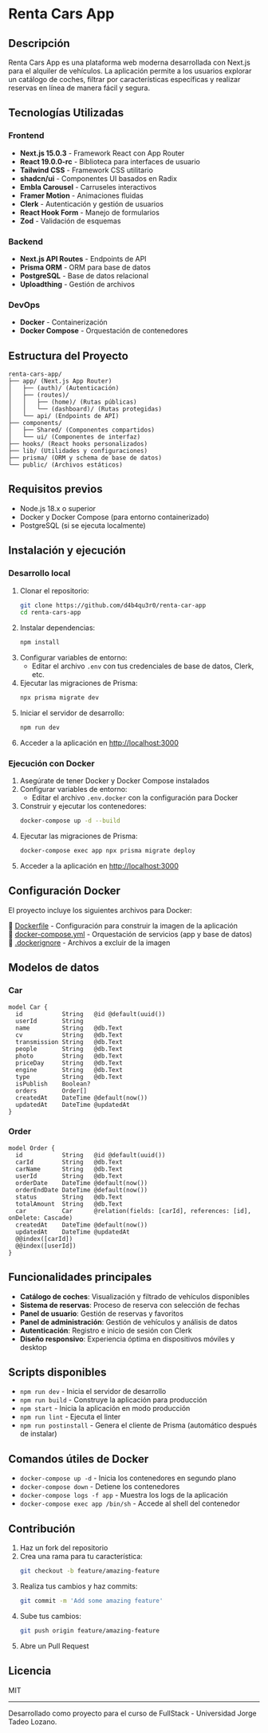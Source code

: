 # Renta Cars App

## Descripción
Renta Cars App es una plataforma web moderna desarrollada con Next.js para el alquiler de vehículos. La aplicación permite a los usuarios explorar un catálogo de coches, filtrar por características específicas y realizar reservas en línea de manera fácil y segura.

## Tecnologías Utilizadas

### Frontend
- **Next.js 15.0.3** - Framework React con App Router
- **React 19.0.0-rc** - Biblioteca para interfaces de usuario
- **Tailwind CSS** - Framework CSS utilitario
- **shadcn/ui** - Componentes UI basados en Radix
- **Embla Carousel** - Carruseles interactivos
- **Framer Motion** - Animaciones fluidas
- **Clerk** - Autenticación y gestión de usuarios
- **React Hook Form** - Manejo de formularios
- **Zod** - Validación de esquemas

### Backend
- **Next.js API Routes** - Endpoints de API
- **Prisma ORM** - ORM para base de datos
- **PostgreSQL** - Base de datos relacional
- **Uploadthing** - Gestión de archivos

### DevOps
- **Docker** - Containerización
- **Docker Compose** - Orquestación de contenedores

## Estructura del Proyecto

```
renta-cars-app/
├── app/ (Next.js App Router)
│   ├── (auth)/ (Autenticación)
│   ├── (routes)/
│   │   ├── (home)/ (Rutas públicas)
│   │   └── (dashboard)/ (Rutas protegidas)
│   └── api/ (Endpoints de API)
├── components/
│   ├── Shared/ (Componentes compartidos)
│   └── ui/ (Componentes de interfaz)
├── hooks/ (React hooks personalizados)
├── lib/ (Utilidades y configuraciones)
├── prisma/ (ORM y schema de base de datos)
└── public/ (Archivos estáticos)
```

## Requisitos previos
- Node.js 18.x o superior
- Docker y Docker Compose (para entorno containerizado)
- PostgreSQL (si se ejecuta localmente)

## Instalación y ejecución

### Desarrollo local

1. Clonar el repositorio:
   ```sh
   git clone https://github.com/d4b4qu3r0/renta-car-app
   cd renta-cars-app
   ```
2. Instalar dependencias:
   ```sh
   npm install
   ```
3. Configurar variables de entorno:
   - Editar el archivo `.env` con tus credenciales de base de datos, Clerk, etc.
4. Ejecutar las migraciones de Prisma:
   ```sh
   npx prisma migrate dev
   ```
5. Iniciar el servidor de desarrollo:
   ```sh
   npm run dev
   ```
6. Acceder a la aplicación en [http://localhost:3000](http://localhost:3000)

### Ejecución con Docker

1. Asegúrate de tener Docker y Docker Compose instalados
2. Configurar variables de entorno:
   - Editar el archivo `.env.docker` con la configuración para Docker
3. Construir y ejecutar los contenedores:
   ```sh
   docker-compose up -d --build
   ```
4. Ejecutar las migraciones de Prisma:
   ```sh
   docker-compose exec app npx prisma migrate deploy
   ```
5. Acceder a la aplicación en [http://localhost:3000](http://localhost:3000)

## Configuración Docker
El proyecto incluye los siguientes archivos para Docker:

📄 [Dockerfile](./Dockerfile) - Configuración para construir la imagen de la aplicación  
📄 [docker-compose.yml](./docker-compose.yml) - Orquestación de servicios (app y base de datos)  
📄 [.dockerignore](./.dockerignore) - Archivos a excluir de la imagen  


## Modelos de datos

### Car
```prisma
model Car {
  id           String   @id @default(uuid())
  userId       String
  name         String   @db.Text
  cv           String   @db.Text
  transmission String   @db.Text
  people       String   @db.Text
  photo        String   @db.Text
  priceDay     String   @db.Text
  engine       String   @db.Text
  type         String   @db.Text
  isPublish    Boolean?
  orders       Order[]
  createdAt    DateTime @default(now())
  updatedAt    DateTime @updatedAt
}
```

### Order
```prisma
model Order {
  id           String   @id @default(uuid())
  carId        String   @db.Text
  carName      String   @db.Text
  userId       String   @db.Text
  orderDate    DateTime @default(now())
  orderEndDate DateTime @default(now())
  status       String   @db.Text
  totalAmount  String   @db.Text
  car          Car      @relation(fields: [carId], references: [id], onDelete: Cascade)
  createdAt    DateTime @default(now())
  updatedAt    DateTime @updatedAt
  @@index([carId])
  @@index([userId])
}
```

## Funcionalidades principales
- **Catálogo de coches**: Visualización y filtrado de vehículos disponibles
- **Sistema de reservas**: Proceso de reserva con selección de fechas
- **Panel de usuario**: Gestión de reservas y favoritos
- **Panel de administración**: Gestión de vehículos y análisis de datos
- **Autenticación**: Registro e inicio de sesión con Clerk
- **Diseño responsivo**: Experiencia óptima en dispositivos móviles y desktop

## Scripts disponibles
- `npm run dev` - Inicia el servidor de desarrollo
- `npm run build` - Construye la aplicación para producción
- `npm start` - Inicia la aplicación en modo producción
- `npm run lint` - Ejecuta el linter
- `npm run postinstall` - Genera el cliente de Prisma (automático después de instalar)

## Comandos útiles de Docker
- `docker-compose up -d` - Inicia los contenedores en segundo plano
- `docker-compose down` - Detiene los contenedores
- `docker-compose logs -f app` - Muestra los logs de la aplicación
- `docker-compose exec app /bin/sh` - Accede al shell del contenedor

## Contribución
1. Haz un fork del repositorio
2. Crea una rama para tu característica:
   ```sh
   git checkout -b feature/amazing-feature
   ```
3. Realiza tus cambios y haz commits:
   ```sh
   git commit -m 'Add some amazing feature'
   ```
4. Sube tus cambios:
   ```sh
   git push origin feature/amazing-feature
   ```
5. Abre un Pull Request

## Licencia
MIT

---
Desarrollado como proyecto para el curso de FullStack - Universidad Jorge Tadeo Lozano.
